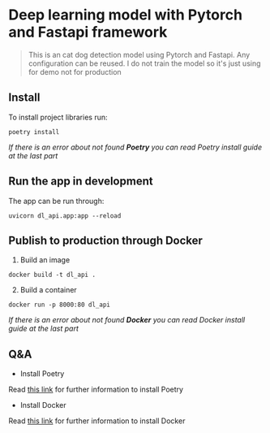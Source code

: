 # Deep learning model with Pytorch and Fastapi framework

> This is an cat dog detection model using Pytorch and Fastapi. Any configuration can be reused. I do not train the model so it's just using for demo not for production

## Install

To install project libraries run:

```
poetry install
```

_If there is an error about not found **Poetry** you can read Poetry install guide at the last part_

## Run the app in development

The app can be run through:

```
uvicorn dl_api.app:app --reload
```

## Publish to production through Docker

1. Build an image

```
docker build -t dl_api .
```

2. Build a container

```
docker run -p 8000:80 dl_api
```

_If there is an error about not found **Docker** you can read Docker install guide at the last part_

## Q&A

-   Install Poetry

Read [this link](https://python-poetry.org/docs/) for further information to install Poetry

-   Install Docker

Read [this link](https://docs.docker.com/get-docker/) for further information to install Docker

